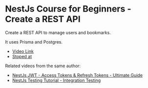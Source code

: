 # NestJs Course for Beginners - Create a REST API

Create a REST API to manage users and bookmarks. 

It uses Prisma and Postgres.

- [Video Link](https://www.youtube.com/watch?v=GHTA143_b-s&t=220s)
- [Stoped at](https://youtu.be/GHTA143_b-s?t=11546)

Related videos from the same author:
- [NestJs JWT - Access Tokens & Refresh Tokens - Ultimate Guide](https://www.youtube.com/watch?v=uAKzFhE3rxU)
- [NestJs Testing Tutorial - Integration Testing](https://www.youtube.com/watch?v=J5As5D_Ht_w)